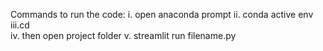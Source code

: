 Commands to run the code:
  i.  open anaconda prompt
  ii. conda active env
  iii.cd\
  iv. then open project folder
  v.  streamlit run filename.py
